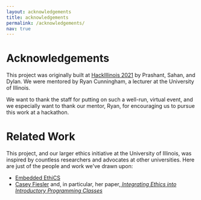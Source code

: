 ```yaml
---
layout: acknowledgements
title: acknowledgements
permalink: /acknowledgements/
nav: true
---
```


# Acknowledgements

This project was originally built at [HackIllinois 2021](https://hackillinois.org/) by Prashant, Sahan, and Dylan. We
were mentored by Ryan Cunningham, a lecturer at the University of Illinois.

We want to thank the staff for putting on such a well-run, virtual event, and we
especially want to thank our mentor, Ryan, for encouraging us to
pursue this work at a hackathon.

# Related Work

This project, and our larger ethics initiative at the University of Illinois,
was inspired by countless researchers and advocates at other universities. Here
are just of the people and work we've drawn upon:

- [Embedded EthiCS](https://embeddedethics.seas.harvard.edu/)
- [Casey Fiesler](https://caseyfiesler.com/) and, in particular, her paper,[ _Integrating Ethics into Introductory Programming Classes_ ](https://cmci.colorado.edu/~cafi5706/SIGCSE2021_IntegratingEthics.pdf)
